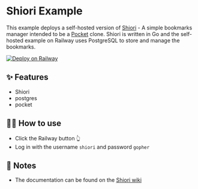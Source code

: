 # Shiori Example

This example deploys a self-hosted version of [Shiori](https://github.com/go-shiori/shiori) - A simple bookmarks manager intended to be a [Pocket](https://getpocket.com/) clone. Shiori is written in Go and the self-hosted example on Railway uses PostgreSQL to store and manage the bookmarks.

[![Deploy on Railway](https://railway.app/button.svg)](https://railway.app/new/template?template=https%3A%2F%2Fgithub.com%2Frailwayapp-starters%2Fshiori&plugins=postgresql&envs=PORT&PORTDesc=The+default+port+used+by+Shiori&PORTDefault=8080)

## ✨ Features

- Shiori
- postgres
- pocket

## 💁‍♀️ How to use

- Click the Railway button 👆
- Log in with the username `shiori` and password `gopher`

## 📝 Notes

- The documentation can be found on the [Shiori wiki](https://github.com/go-shiori/shiori/wiki)
